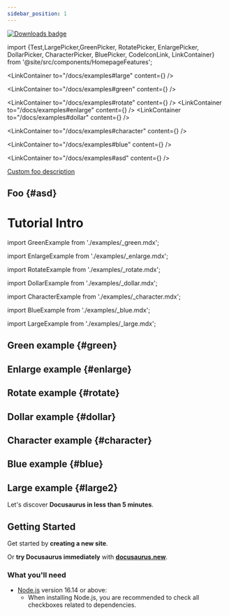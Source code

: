```yaml
---
sidebar_position: 1
---
```


[![Downloads badge](https://img.shields.io/npm/dm/react-star-picker)](https://www.npmjs.com/package/react-star-picker)

import {Test,LargePicker,GreenPicker, RotatePicker, EnlargePicker, DollarPicker, CharacterPicker, BluePicker, CodeIconLink, LinkContainer} from '@site/src/components/HomepageFeatures';

<Test />

<LinkContainer
to="/docs/examples#large"
content={<LargePicker />}
/>

<LinkContainer
to="/docs/examples#green"
content={<GreenPicker />}
/>

<LinkContainer
to="/docs/examples#rotate"
content={<RotatePicker />}
/>
<LinkContainer
to="/docs/examples#enlarge"
content={<EnlargePicker />}
/>
<LinkContainer
to="/docs/examples#dollar"
content={<DollarPicker />}
/>

<LinkContainer
to="/docs/examples#character"
content={<CharacterPicker />}
/>

<LinkContainer
to="/docs/examples#blue"
content={<BluePicker />}
/>

<LinkContainer
to="/docs/examples#asd"
content={<LargePicker />}
/>

[Custom foo description](examples#asd)

## Foo {#asd}

# Tutorial Intro

import GreenExample from './examples/\_green.mdx';

import EnlargeExample from './examples/\_enlarge.mdx';

import RotateExample from './examples/\_rotate.mdx';

import DollarExample from './examples/\_dollar.mdx';

import CharacterExample from './examples/\_character.mdx';

import BlueExample from './examples/\_blue.mdx';

import LargeExample from './examples/\_large.mdx';

## Green example {#green}

<GreenExample />

## Enlarge example {#enlarge}

<EnlargeExample />

## Rotate example {#rotate}

<RotateExample />

## Dollar example {#dollar}

<DollarExample />

## Character example {#character}

<CharacterExample />

## Blue example {#blue}

<BlueExample />

## Large example {#large2}

<LargeExample />

Let's discover **Docusaurus in less than 5 minutes**.

## Getting Started

Get started by **creating a new site**.

Or **try Docusaurus immediately** with **[docusaurus.new](https://docusaurus.new)**.

### What you'll need

- [Node.js](https://nodejs.org/en/download/) version 16.14 or above:
  - When installing Node.js, you are recommended to check all checkboxes related to dependencies.
